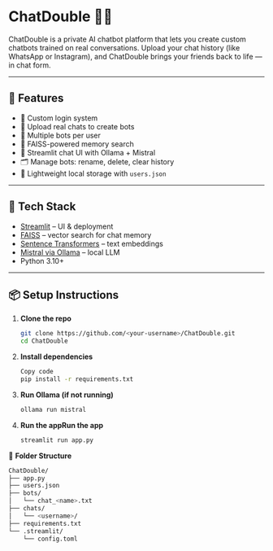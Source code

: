 # ChatDouble 🧠💬

ChatDouble is a private AI chatbot platform that lets you create custom chatbots trained on real conversations. Upload your chat history (like WhatsApp or Instagram), and ChatDouble brings your friends back to life — in chat form.

---

## 🚀 Features

- 🔐 Custom login system
- 🤖 Upload real chats to create bots
- 🔄 Multiple bots per user
- 🧠 FAISS-powered memory search
- 💬 Streamlit chat UI with Ollama + Mistral
- 🗂️ Manage bots: rename, delete, clear history
- 📁 Lightweight local storage with `users.json`

---

## 🧠 Tech Stack

- [Streamlit](https://streamlit.io) – UI & deployment
- [FAISS](https://github.com/facebookresearch/faiss) – vector search for chat memory
- [Sentence Transformers](https://www.sbert.net/) – text embeddings
- [Mistral via Ollama](https://ollama.com/) – local LLM
- Python 3.10+

---

## 📦 Setup Instructions

1. **Clone the repo**
   ```bash
   git clone https://github.com/<your-username>/ChatDouble.git
   cd ChatDouble

2. **Install dependencies**

    ```bash
    Copy code
    pip install -r requirements.txt

3. **Run Ollama (if not running)**

    ```bash
    ollama run mistral


4. **Run the appRun the app**

    ```bash
    streamlit run app.py


📁 **Folder Structure**
```bash
ChatDouble/
├── app.py
├── users.json
├── bots/
│   └── chat_<name>.txt
├── chats/
│   └── <username>/
├── requirements.txt
└── .streamlit/
    └── config.toml
